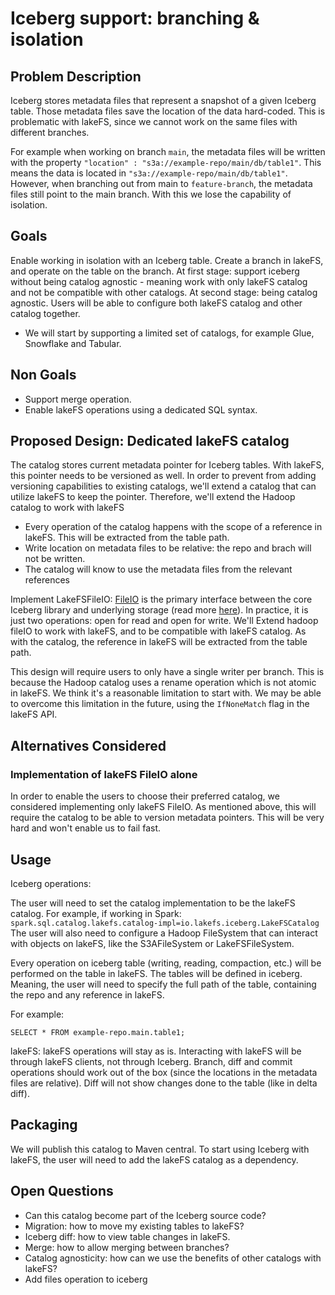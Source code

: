 # Iceberg support: branching & isolation

## Problem Description

Iceberg stores metadata files that represent a snapshot of a given Iceberg table.
Those metadata files save the location of the data hard-coded.
This is problematic with lakeFS, since we cannot work on the same files with different branches.

For example when working on branch `main`, the metadata files will be written with the property `"location" : "s3a://example-repo/main/db/table1"`.
This means the data is located in `"s3a://example-repo/main/db/table1"`.
However, when branching out from main to `feature-branch`, the metadata files still point to the main branch.
With this we lose the capability of isolation.


## Goals

Enable working in isolation with an Iceberg table. Create a branch in lakeFS, and operate on the table on the branch.
At first stage: support iceberg without being catalog agnostic - meaning work with only lakeFS catalog and not be compatible with other catalogs.
At second stage: being catalog agnostic. Users will be able to configure both lakeFS catalog and other catalog together.
- We will start by supporting a limited set of catalogs, for example Glue, Snowflake and Tabular.

## Non Goals

- Support merge operation.
- Enable lakeFS operations using a dedicated SQL syntax.


## Proposed Design: Dedicated lakeFS catalog

The catalog stores current metadata pointer for Iceberg tables.
With lakeFS, this pointer needs to be versioned as well.
In order to prevent from adding versioning capabilities to existing catalogs, we'll extend a catalog that can utilize lakeFS to keep the pointer.
Therefore, we'll extend the Hadoop catalog to work with lakeFS
- Every operation of the catalog happens with the scope of a reference in lakeFS. This will be extracted from the table path.
- Write location on metadata files to be relative: the repo and brach will not be written.
- The catalog will know to use the metadata files from the relevant references
  
Implement LakeFSFileIO:
[FileIO](https://iceberg.apache.org/javadoc/master/org/apache/iceberg/io/FileIO.html) is the primary interface between the core Iceberg library and underlying storage (read more [here](https://tabular.io/blog/iceberg-fileio/#:~:text=FileIO%20is%20the%20primary%20interface,how%20straightforward%20the%20interface%20is.)). In practice, it is just two operations: open for read and open for write.
We'll Extend hadoop fileIO to work with lakeFS, and to be compatible with lakeFS catalog.
As with the catalog, the reference in lakeFS will be extracted from the table path.

This design will require users to only have a single writer per branch. This is because the Hadoop catalog uses a rename operation which is not atomic in lakeFS. 
We think it's a reasonable limitation to start with. We may be able to overcome this limitation in the future, using the `IfNoneMatch` flag in the lakeFS API.

## Alternatives Considered

### Implementation of lakeFS FileIO alone
In order to enable the users to choose their preferred catalog, we considered implementing only lakeFS FileIO.
As mentioned above, this will require the catalog to be able to version metadata pointers.
This will be very hard and won't enable us to fail fast.


## Usage

Iceberg operations:

The user will need to set the catalog implementation to be the lakeFS catalog. For example, if working in Spark:
`spark.sql.catalog.lakefs.catalog-impl=io.lakefs.iceberg.LakeFSCatalog`
The user will also need to configure a Hadoop FileSystem that can interact with objects on lakeFS, like the S3AFileSystem or LakeFSFileSystem.

Every operation on iceberg table (writing, reading, compaction, etc.) will be performed on the table in lakeFS.
The tables will be defined in iceberg. 
Meaning, the user will need to specify the full path of the table, containing the repo and any reference in lakeFS. 

For example:

`SELECT * FROM example-repo.main.table1;`


lakeFS:
lakeFS operations will stay as is.
Interacting with lakeFS will be through lakeFS clients, not through Iceberg.
Branch, diff and commit operations should work out of the box (since the locations in the metadata files are relative).
Diff will not show changes done to the table (like in delta diff).

## Packaging

We will publish this catalog to Maven central.
To start using Iceberg with lakeFS, the user will need to add the lakeFS catalog as a dependency.

## Open Questions
- Can this catalog become part of the Iceberg source code?
- Migration: how to move my existing tables to lakeFS?
- Iceberg diff: how to view table changes in lakeFS.
- Merge: how to allow merging between branches?
- Catalog agnosticity: how can we use the benefits of other catalogs with lakeFS?
- Add files operation to iceberg 
